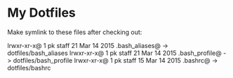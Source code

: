 # My Dotfiles

Make symlink to these files after checking out:

lrwxr-xr-x@    1 pk    staff     21 Mar 14  2015 .bash_aliases@ -> dotfiles/bash_aliases
lrwxr-xr-x@    1 pk    staff     21 Mar 14  2015 .bash_profile@ -> dotfiles/bash_profile
lrwxr-xr-x@    1 pk    staff     15 Mar 14  2015 .bashrc@ -> dotfiles/bashrc

